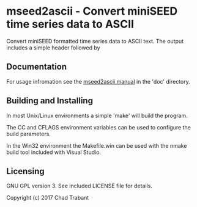 # mseed2ascii - Convert miniSEED time series data to ASCII

Convert miniSEED formatted time series data to ASCII text.  The output
includes a simple header followed by 

## Documentation

For usage infromation see the [mseed2ascii manual](doc/mseed2ascii.md) in the
'doc' directory.

## Building and Installing 

In most Unix/Linux environments a simple 'make' will build the program.

The CC and CFLAGS environment variables can be used to configure
the build parameters.

In the Win32 environment the Makefile.win can be used with the nmake
build tool included with Visual Studio.

## Licensing

GNU GPL version 3.  See included LICENSE file for details.

Copyright (c) 2017 Chad Trabant

